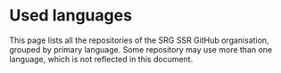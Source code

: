 # Used languages

This page lists all the repositories of the SRG SSR GitHub organisation, grouped by primary
language.
Some repository may use more than one language, which is not reflected in this document.

